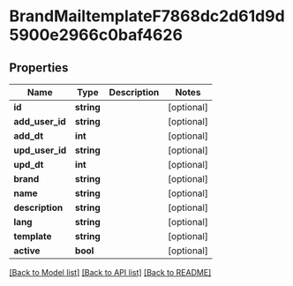 # BrandMailtemplateF7868dc2d61d9d5900e2966c0baf4626

## Properties
Name | Type | Description | Notes
------------ | ------------- | ------------- | -------------
**id** | **string** |  | [optional] 
**add_user_id** | **string** |  | [optional] 
**add_dt** | **int** |  | [optional] 
**upd_user_id** | **string** |  | [optional] 
**upd_dt** | **int** |  | [optional] 
**brand** | **string** |  | [optional] 
**name** | **string** |  | [optional] 
**description** | **string** |  | [optional] 
**lang** | **string** |  | [optional] 
**template** | **string** |  | [optional] 
**active** | **bool** |  | [optional] 

[[Back to Model list]](../../README.md#documentation-for-models) [[Back to API list]](../../README.md#documentation-for-api-endpoints) [[Back to README]](../../README.md)


